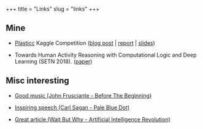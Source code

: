 +++
title = "Links"
slug = "links"
+++

## Mine

* [Plasticc](https://www.kaggle.com/c/PLAsTiCC-2018) Kaggle Competition ([blog post](/posts/kaggle-plasticc) | [report](/blog/kaggle-plasticc/report.pdf) | [slides](/blog/kaggle-plasticc/slides.pdf))

* Towards Human Activity Reasoning with Computational Logic and Deep Learning (SETN 2018). ([paper](https://dl.acm.org/doi/pdf/10.1145/3200947.3201051))




## Misc interesting

* [Good music (John Frusciante - Before The Beginning)](https://www.youtube.com/watch?v=GRe19mPhZvo)

* [Inspiring speech (Carl Sagan - Pale Blue Dot)](https://www.youtube.com/watch?v=GO5FwsblpT8)

* [Great article (Wait But Why - Artificial Intelligence Revolution)](http://waitbutwhy.com/2015/01/artificial-intelligence-revolution-1.html)

